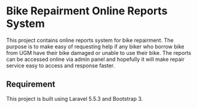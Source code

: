 # Bike Repairment Online Reports System

This project contains online reports system for bike repairment. The purpose is to make easy of requesting help if any biker who borrow bike from UGM have their bike damaged or unable to use their bike. The reports can be accessed online via admin panel and hopefully it will make repair service easy to access and response faster.

## Requirement

This project is built using Laravel 5.5.3 and Bootstrap 3.